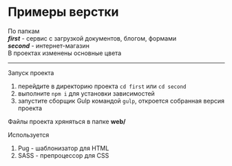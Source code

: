 # Примеры верстки

По папкам  
**_first_** - сервис с загрузкой документов, блогом, формами  
**_second_** - интернет-магазин  
В проектах изменены основные цвета

---

Запуск проекта

1. перейдите в директорию проекта `cd first` или `cd second`
2. выполните `npm i` для установки зависимостей
3. запустите сборщик Gulp командой `gulp`, откроется собранная версия проекта

Файлы проекта хряняться в папке **web/**

Используется

1. Pug - шаблонизатор для HTML
2. SASS - препроцессор для CSS
